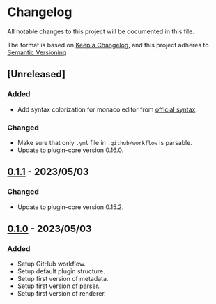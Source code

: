 # Changelog

All notable changes to this project will be documented in this file.

The format is based on [Keep a Changelog](https://keepachangelog.com/en/1.0.0/),
and this project adheres to [Semantic Versioning](https://semver.org/spec/v2.0.0.html)

## [Unreleased]

### Added

- Add syntax colorization for monaco editor from [official syntax](https://github.com/microsoft/monaco-editor/blob/main/src/basic-languages/yaml/yaml.ts).

### Changed

- Make sure that only `.yml` file in `.github/workflow` is parsable.
- Update to plugin-core version 0.16.0.

## [0.1.1] - 2023/05/03

### Changed

- Update to plugin-core version 0.15.2.

## [0.1.0] - 2023/05/03

### Added

- Setup GitHub workflow.
- Setup default plugin structure.
- Setup first version of metadata.
- Setup first version of parser.
- Setup first version of renderer.

[0.1.1]: https://github.com/ditrit/githubator-plugin/blob/main/changelog.md#0.1.1
[0.1.0]: https://github.com/ditrit/githubator-plugin/blob/main/changelog.md#0.1.0
